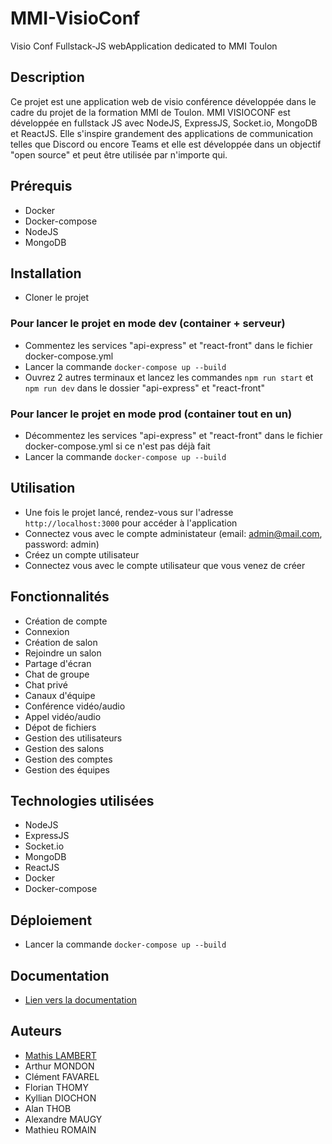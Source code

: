 # MMI-VisioConf
Visio Conf Fullstack-JS webApplication dedicated to MMI Toulon

## Description
Ce projet est une application web de visio conférence développée dans le cadre du projet de la formation MMI de Toulon.
MMI VISIOCONF est développée en fullstack JS avec NodeJS, ExpressJS, Socket.io, MongoDB et ReactJS.
Elle s'inspire grandement des applications de communication telles que Discord ou encore Teams et elle est développée dans un objectif "open source" et peut être utilisée par n'importe qui.

## Prérequis
- Docker
- Docker-compose
- NodeJS
- MongoDB

## Installation
- Cloner le projet

### Pour lancer le projet en mode dev (container + serveur)
- Commentez les services "api-express" et "react-front" dans le fichier docker-compose.yml
- Lancer la commande `docker-compose up --build`
- Ouvrez 2 autres terminaux et lancez les commandes `npm run start` et `npm run dev` dans le dossier "api-express" et "react-front"

### Pour lancer le projet en mode prod (container tout en un)
- Décommentez les services "api-express" et "react-front" dans le fichier docker-compose.yml si ce n'est pas déjà fait
- Lancer la commande `docker-compose up --build`

## Utilisation
- Une fois le projet lancé, rendez-vous sur l'adresse `http://localhost:3000` pour accéder à l'application
- Connectez vous avec le compte administateur (email: admin@mail.com, password: admin)
- Créez un compte utilisateur
- Connectez vous avec le compte utilisateur que vous venez de créer

## Fonctionnalités
- Création de compte
- Connexion
- Création de salon
- Rejoindre un salon
- Partage d'écran
- Chat de groupe
- Chat privé
- Canaux d'équipe
- Conférence vidéo/audio
- Appel vidéo/audio
- Dépot de fichiers
- Gestion des utilisateurs
- Gestion des salons
- Gestion des comptes
- Gestion des équipes

## Technologies utilisées
- NodeJS
- ExpressJS
- Socket.io
- MongoDB
- ReactJS
- Docker
- Docker-compose

## Déploiement
- Lancer la commande `docker-compose up --build`

## Documentation
- [Lien vers la documentation](https://app.gitbook.com/o/6FzhzYiY7ojoK2D1qEr2/s/9Jwmu8xpp1lu3lvXljrR/)


## Auteurs
- [Mathis LAMBERT](https://mathislambert.fr)
- Arthur MONDON
- Clément FAVAREL
- Florian THOMY
- Kyllian DIOCHON
- Alan THOB
- Alexandre MAUGY
- Mathieu ROMAIN
